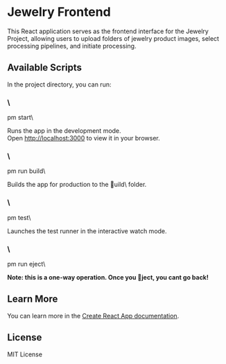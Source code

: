 # Jewelry Frontend

This React application serves as the frontend interface for the Jewelry Project, allowing users to upload folders of jewelry product images, select processing pipelines, and initiate processing.

## Available Scripts

In the project directory, you can run:

### \
pm start\

Runs the app in the development mode.<br />
Open [http://localhost:3000](http://localhost:3000) to view it in your browser.

### \
pm run build\

Builds the app for production to the \uild\ folder.<br />

### \
pm test\

Launches the test runner in the interactive watch mode.<br />

### \
pm run eject\

**Note: this is a one-way operation. Once you \ject\, you cant go back!**

## Learn More

You can learn more in the [Create React App documentation](https://facebook.github.io/create-react-app/docs/getting-started).

## License

MIT License
